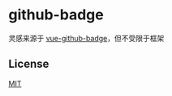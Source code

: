 # github-badge
灵感来源于 [vue-github-badge](https://github.com/egoist/vue-github-badge)，但不受限于框架

## License

[MIT](https://github.com/pigsking/github-badge/blob/master/LICENSE)